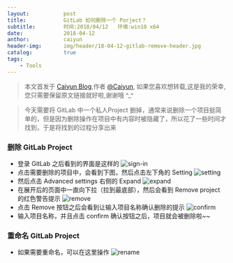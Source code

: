 ```yaml
---
layout:           post
title:            GitLab 如何删除一个 Porject？
subtitle:         时间:2018/04/12   环境:win10 x64
date:             2018-04-12 
anthor:           caiyun
header-img:       img/header/18-04-12-gitlab-remove-header.jpg	 
catalog:          true
tags:
    - Tools
---
```


> 本文首发于 [Caiyun Blog](http://agcaiyun.github.io/ ),作者 [@Caiyun](https://github.com/Agcaiyun),  如果您喜欢想转载,这是我的荣幸,您只需要保留原文链接就好啦,谢谢哦 ^_^

> 今天需要将 GitLab 中一个私人Project 删掉，通常来说删除一个项目挺简单的，但是因为删除操作在项目中有内容时被隐藏了，所以花了一些时间才找到，于是将找到的过程分享出来


### 删除 GitLab Project
* 登录 GitLab 之后看到的界面是这样的
![sign-in](http://agcaiyun.compelcode.com/sign-in.png)
* 点击需要删除的项目中，会看到下图，然后点击左下角的 Setting 
![setting](http://agcaiyun.compelcode.com/setting.png)
* 然后点击 Advanced settings 右侧的 Expand
![expand](http://agcaiyun.compelcode.com/expand.png)
* 在展开后的页面中一直向下拉（拉到最底部），然后会看到 Remove project 的红色警告提示
![remove](http://agcaiyun.compelcode.com/remove.png)
* 点击 Remove 按钮之后会看到让输入项目名称确认删除的提示
![confirm](http://agcaiyun.compelcode.com/confirm.png)
* 输入项目名称，并且点击 confirm 确认按钮之后，项目就会被删除啦~~

### 重命名 GitLab Project
* 如果需要重命名，可以在这里操作
![rename](http://agcaiyun.compelcode.com/rename.png)




